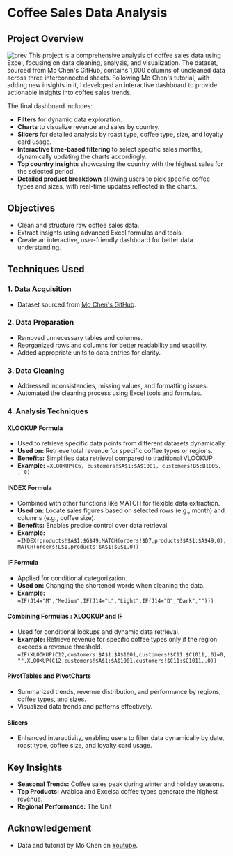# Coffee Sales Data Analysis

## Project Overview
![prev](https://github.com/user-attachments/assets/546bd988-bf6f-4ef2-ae70-bd3e2255f8d4)
This project is a comprehensive analysis of coffee sales data using Excel, focusing on data cleaning, analysis, and visualization. The dataset, sourced from Mo Chen's GitHub, contains 1,000 columns of uncleaned data across three interconnected sheets. Following Mo Chen's tutorial, with adding new insights in it, I developed an interactive dashboard to provide actionable insights into coffee sales trends.

The final dashboard includes:
- **Filters** for dynamic data exploration.
- **Charts** to visualize revenue and sales by country.
- **Slicers** for detailed analysis by roast type, coffee type, size, and loyalty card usage.
- **Interactive time-based filtering** to select specific sales months, dynamically updating the charts accordingly.
- **Top country insights** showcasing the country with the highest sales for the selected period.
- **Detailed product breakdown** allowing users to pick specific coffee types and sizes, with real-time updates reflected in the charts.

## Objectives
- Clean and structure raw coffee sales data.
- Extract insights using advanced Excel formulas and tools.
- Create an interactive, user-friendly dashboard for better data understanding.

## Techniques Used

### 1. Data Acquisition
- Dataset sourced from [Mo Chen's GitHub](https://github.com).

### 2. Data Preparation
- Removed unnecessary tables and columns.
- Reorganized rows and columns for better readability and usability.
- Added appropriate units to data entries for clarity.

### 3. Data Cleaning
- Addressed inconsistencies, missing values, and formatting issues.
- Automated the cleaning process using Excel tools and formulas.

### 4. Analysis Techniques
#### **XLOOKUP Formula**
- Used to retrieve specific data points from different datasets dynamically.
- **Used on:** Retrieve total revenue for specific coffee types or regions.
- **Benefits:** Simplifies data retrieval compared to traditional VLOOKUP
- **Example:** `=XLOOKUP(C6, customers!$A$1:$A$1001, customers!B5:B1005, , 0)`

#### **INDEX Formula**
- Combined with other functions like MATCH for flexible data extraction.
- **Used on:** Locate sales figures based on selected rows (e.g., month) and columns (e.g., coffee size).
- **Benefits:** Enables precise control over data retrieval.
- **Example:** `=INDEX(products!$A$1:$G$49,MATCH(orders!$D7,products!$A$1:$A$49,0),MATCH(orders!L$1,products!$A$1:$G$1,0))`

#### **IF Formula**
- Applied for conditional categorization.
- **Used on:** Changing the shortened words when cleaning the data.
- **Example:** `=IF(J14="M","Medium",IF(J14="L","Light",IF(J14="D","Dark","")))`
 

#### **Combining Formulas : XLOOKUP and IF**
- Used for conditional lookups and dynamic data retrieval.
- **Example:** Retrieve revenue for specific coffee types only if the region exceeds a revenue threshold.
 `=IF(XLOOKUP(C12,customers!$A$1:$A$1001,customers!$C11:$C1011,,0)=0,"",XLOOKUP(C12,customers!$A$1:$A$1001,customers!$C11:$C1011,,0))`


#### **PivotTables and PivotCharts**
- Summarized trends, revenue distribution, and performance by regions, coffee types, and sizes.
- Visualized data trends and patterns effectively.

#### **Slicers**
- Enhanced interactivity, enabling users to filter data dynamically by date, roast type, coffee size, and loyalty card usage.

## Key Insights
- **Seasonal Trends:** Coffee sales peak during winter and holiday seasons.
- **Top Products:** Arabica and Excelsa coffee types generate the highest revenue.
- **Regional Performance:** The Unit

## Acknowledgement 
- Data and tutorial by Mo Chen on [Youtube](https://www.youtube.com/watch?v=m13o5aqeCbM).

